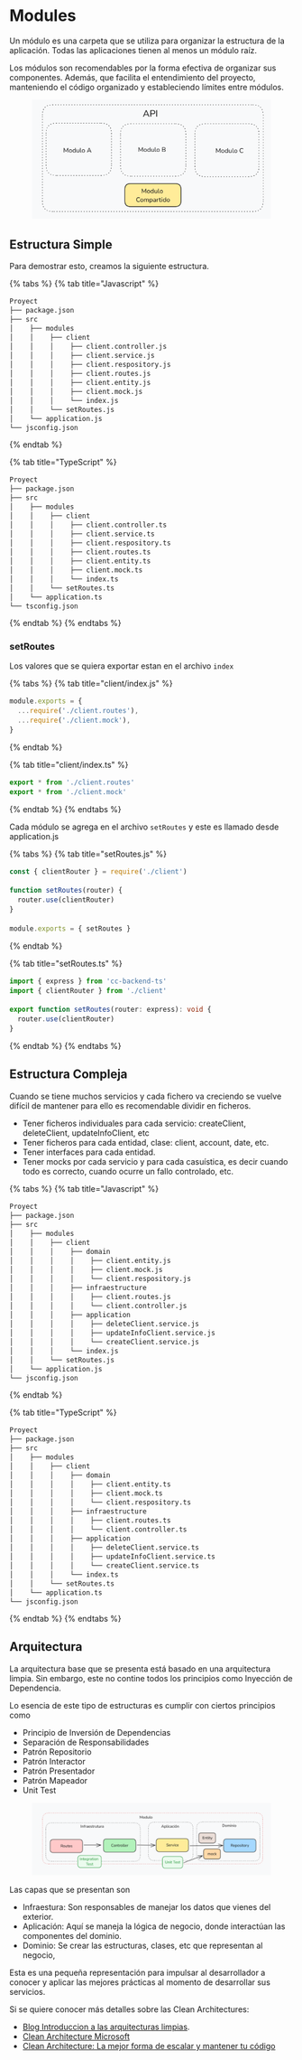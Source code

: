 # Modules

Un módulo es una carpeta que se utiliza para organizar la estructura de la aplicación. Todas las aplicaciones tienen al menos un módulo raíz.&#x20;

Los módulos son recomendables por la forma efectiva de organizar sus componentes. Además, que facilita el entendimiento del proyecto, manteniendo el código organizado y estableciendo límites entre módulos.

<figure><img src="../../.gitbook/assets/image (1) (1).png" alt="" width="537"><figcaption></figcaption></figure>

## Estructura Simple

Para demostrar esto, creamos la siguiente estructura.

{% tabs %}
{% tab title="Javascript" %}
```
Proyect
├── package.json
├── src
│    ├── modules
│    │    ├── client 
│    │    │    ├── client.controller.js
│    │    │    ├── client.service.js
│    │    │    ├── client.respository.js
│    │    │    ├── client.routes.js
│    │    │    ├── client.entity.js
│    │    │    ├── client.mock.js
│    │    │    └── index.js
│    │    └── setRoutes.js
│    └── application.js
└── jsconfig.json
```
{% endtab %}

{% tab title="TypeScript" %}
```
Proyect
├── package.json
├── src
│    ├── modules
│    │    ├── client 
│    │    │    ├── client.controller.ts
│    │    │    ├── client.service.ts
│    │    │    ├── client.respository.ts
│    │    │    ├── client.routes.ts
│    │    │    ├── client.entity.ts
│    │    │    ├── client.mock.ts
│    │    │    └── index.ts
│    │    └── setRoutes.ts
│    └── application.ts
└── tsconfig.json
```
{% endtab %}
{% endtabs %}

### setRoutes

Los valores que se quiera exportar estan en el archivo `index`

{% tabs %}
{% tab title="client/index.js" %}
```javascript
module.exports = {
  ...require('./client.routes'),
  ...require('./client.mock'),
}
```
{% endtab %}

{% tab title="client/index.ts" %}
```typescript
export * from './client.routes'
export * from './client.mock'
```
{% endtab %}
{% endtabs %}

Cada módulo se agrega en el archivo `setRoutes` y este es llamado desde application.js

{% tabs %}
{% tab title="setRoutes.js" %}
```javascript
const { clientRouter } = require('./client')

function setRoutes(router) {
  router.use(clientRouter)
}

module.exports = { setRoutes }
```
{% endtab %}

{% tab title="setRoutes.ts" %}
```typescript
import { express } from 'cc-backend-ts'
import { clientRouter } from './client'

export function setRoutes(router: express): void {
  router.use(clientRouter)
}
```
{% endtab %}
{% endtabs %}

## Estructura Compleja

Cuando se tiene muchos servicios y cada fichero va creciendo se vuelve difícil de mantener para ello es recomendable dividir en ficheros.

* Tener ficheros individuales para cada servicio: createClient, deleteClient, updateInfoClient, etc
* Tener ficheros para cada entidad, clase: client, account, date, etc.
* Tener interfaces para cada entidad.
* Tener mocks por cada servicio y para cada casuística, es decir cuando todo es correcto, cuando ocurre un fallo controlado, etc.

{% tabs %}
{% tab title="Javascript" %}
```
Proyect
├── package.json
├── src
│    ├── modules
│    │    ├── client 
│    │    │    ├── domain
│    │    │    │    ├── client.entity.js
│    │    │    │    ├── client.mock.js
│    │    │    │    └── client.respository.js
│    │    │    ├── infraestructure
│    │    │    │    ├── client.routes.js
│    │    │    │    └── client.controller.js
│    │    │    ├── application
│    │    │    │    ├── deleteClient.service.js
│    │    │    │    ├── updateInfoClient.service.js
│    │    │    │    └── createClient.service.js
│    │    │    └── index.js
│    │    └── setRoutes.js
│    └── application.js
└── jsconfig.json
```
{% endtab %}

{% tab title="TypeScript" %}
```
Proyect
├── package.json
├── src
│    ├── modules
│    │    ├── client 
│    │    │    ├── domain
│    │    │    │    ├── client.entity.ts
│    │    │    │    ├── client.mock.ts
│    │    │    │    └── client.respository.ts
│    │    │    ├── infraestructure
│    │    │    │    ├── client.routes.ts
│    │    │    │    └── client.controller.ts
│    │    │    ├── application
│    │    │    │    ├── deleteClient.service.ts
│    │    │    │    ├── updateInfoClient.service.ts
│    │    │    │    └── createClient.service.ts
│    │    │    └── index.ts
│    │    └── setRoutes.ts
│    └── application.ts
└── jsconfig.json
```
{% endtab %}
{% endtabs %}

## Arquitectura

La arquitectura base que se presenta está basado en una arquitectura limpia. Sin embargo, este no contine todos los principios como Inyección de Dependencia.

Lo esencia de este tipo de estructuras es cumplir con ciertos principios como

* Principio de Inversión de Dependencias
* Separación de Responsabilidades
* Patrón Repositorio
* Patrón Interactor
* Patrón Presentador
* Patrón Mapeador
* Unit Test

<figure><img src="../../.gitbook/assets/image (1) (1) (1).png" alt=""><figcaption></figcaption></figure>

&#x20;Las capas que se presentan son

* Infraestura: Son responsables de manejar los datos que vienes del exterior.
* Aplicación: Aquí se maneja la lógica de negocio, donde interactúan las componentes del dominio.
* Dominio: Se crear las estructuras, clases, etc que representan al negocio,

Esta es una pequeña representación para impulsar al desarrollador a conocer y aplicar las mejores prácticas al momento de desarrollar sus servicios.

Si se quiere conocer más detalles sobre las Clean Architectures:

* [Blog Introduccion a las arquitecturas limpias](https://medium.com/@diego.coder/introducci%C3%B3n-a-las-clean-architectures-723fe9fe17fa).
* [Clean Architecture Microsoft](https://medium.com/@diego.coder/introducci%C3%B3n-a-las-clean-architectures-723fe9fe17fa)
* [Clean Architecture: La mejor forma de escalar y mantener tu código](https://www.youtube.com/watch?v=y3MWfPDmVqo)

&#x20;



